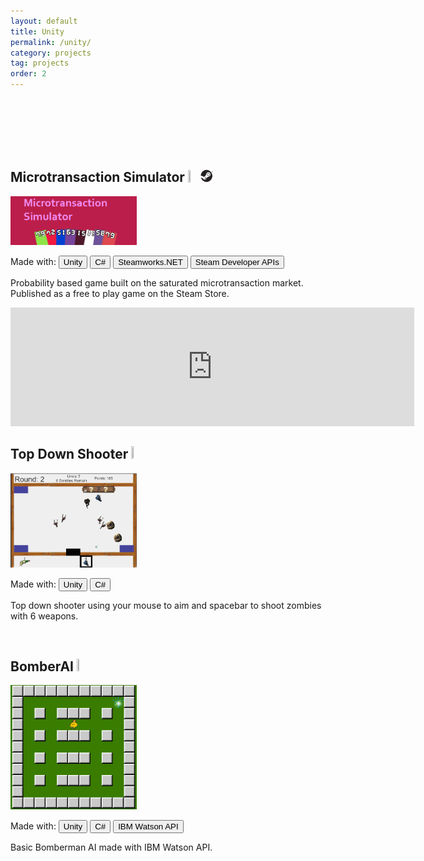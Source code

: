 ```yaml
---
layout: default
title: Unity
permalink: /unity/
category: projects
tag: projects
order: 2
---
```

<br>
<br>
<br>
<br>
<br>

<h2>Microtransaction Simulator
<a href= "https://github.com/jonathantsang/Micro-Simulator">
<img src="/pictures/gcat.png" width="4%" height="4%"></a><a href="http://store.steampowered.com/app/689090/Microtransaction_Simulator/"><img src="/projects/unity/pictures/steam_logo.png" width="4%" height="4%"></a></h2>
<a href="http://store.steampowered.com/app/689090/Microtransaction_Simulator/">
<img src="/projects/unity/pictures/capsule_lg.png" width="40%"></a>
<p>Made with:
<button type = "button" class = "btn btn-primary">Unity</button>
<button type = "button" class = "btn btn-primary">C#</button>
<button type = "button" class = "btn btn-primary">Steamworks.NET</button>
<button type = "button" class = "btn btn-primary">Steam Developer APIs</button>
</p>
<p>Probability based game built on the saturated microtransaction
    market. Published as a free to play game on the Steam Store.</p>
<iframe src="http://store.steampowered.com/widget/689090/" frameborder="0" width="646" height="190"></iframe>


<h2>Top Down Shooter
<a href= "https://github.com/jonathantsang/topdownshooter">
<img src="/pictures/gcat.png" width="4%" height="4%"></a></h2>
<img src="/projects/unity/pictures/tds.png" width="40%" height="40%">
<p>Made with:
<button type = "button" class = "btn btn-primary">Unity</button>
<button type = "button" class = "btn btn-primary">C#</button>
</p>
<p>Top down shooter using your mouse to aim and spacebar to shoot zombies with 6 weapons.</p>
<br>

<h2>BomberAI
<a href= "https://github.com/jonathantsang/BomberAI">
<img src="/pictures/gcat.png" width="4%" height="4%"></a></h2>
<img src="/projects/unity/pictures/bai.png" width="40%" height="40%">
<p>Made with:
<button type = "button" class = "btn btn-primary">Unity</button>
<button type = "button" class = "btn btn-primary">C#</button>
<button type = "button" class = "btn btn-primary">IBM Watson API</button>
</p>
<p>Basic Bomberman AI made with IBM Watson API.</p>
